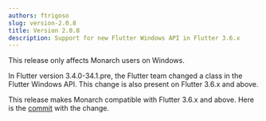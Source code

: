 ```yaml
---
authors: ftrigoso
slug: version-2.0.8
title: Version 2.0.8
description: Support for new Flutter Windows API in Flutter 3.6.x
---
```


This release only affects Monarch users on Windows.

In Flutter version 3.4.0-34.1.pre, the Flutter team changed a class in the Flutter Windows API. 
This change is also present on Flutter 3.6.x and above.

This release makes Monarch compatible with Flutter 3.6.x and above. Here is the 
[commit](https://github.com/Dropsource/monarch/commit/300bbe28d8141ffbdde6aadbac7e7c97d38bbcff)
with the change.